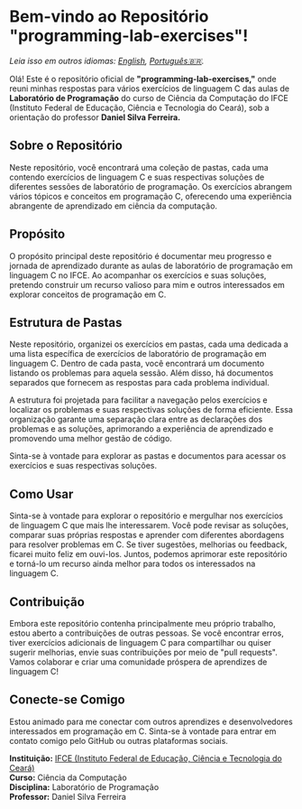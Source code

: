 # Bem-vindo ao Repositório "programming-lab-exercises"!

_Leia isso em outros idiomas: [English](https://github.com/maripasa/programming-lab-exercises/blob/main/README.md), [Português🇧🇷](https://github.com/maripasa/programming-lab-exercises/new/main](https://github.com/maripasa/programming-lab-exercises/blob/main/README.br.md))._

Olá! Este é o repositório oficial de **"programming-lab-exercises,"** onde reuni minhas respostas para vários exercícios de linguagem C das aulas de **Laboratório de Programação** do curso de Ciência da Computação do IFCE (Instituto Federal de Educação, Ciência e Tecnologia do Ceará), sob a orientação do professor **Daniel Silva Ferreira.**

## Sobre o Repositório

Neste repositório, você encontrará uma coleção de pastas, cada uma contendo exercícios de linguagem C e suas respectivas soluções de diferentes sessões de laboratório de programação. Os exercícios abrangem vários tópicos e conceitos em programação C, oferecendo uma experiência abrangente de aprendizado em ciência da computação.

## Propósito

O propósito principal deste repositório é documentar meu progresso e jornada de aprendizado durante as aulas de laboratório de programação em linguagem C no IFCE. Ao acompanhar os exercícios e suas soluções, pretendo construir um recurso valioso para mim e outros interessados em explorar conceitos de programação em C.

## Estrutura de Pastas

Neste repositório, organizei os exercícios em pastas, cada uma dedicada a uma lista específica de exercícios de laboratório de programação em linguagem C. Dentro de cada pasta, você encontrará um documento listando os problemas para aquela sessão. Além disso, há documentos separados que fornecem as respostas para cada problema individual.

A estrutura foi projetada para facilitar a navegação pelos exercícios e localizar os problemas e suas respectivas soluções de forma eficiente. Essa organização garante uma separação clara entre as declarações dos problemas e as soluções, aprimorando a experiência de aprendizado e promovendo uma melhor gestão de código.

Sinta-se à vontade para explorar as pastas e documentos para acessar os exercícios e suas respectivas soluções.

## Como Usar

Sinta-se à vontade para explorar o repositório e mergulhar nos exercícios de linguagem C que mais lhe interessarem. Você pode revisar as soluções, comparar suas próprias respostas e aprender com diferentes abordagens para resolver problemas em C. Se tiver sugestões, melhorias ou feedback, ficarei muito feliz em ouvi-los. Juntos, podemos aprimorar este repositório e torná-lo um recurso ainda melhor para todos os interessados na linguagem C.

## Contribuição

Embora este repositório contenha principalmente meu próprio trabalho, estou aberto a contribuições de outras pessoas. Se você encontrar erros, tiver exercícios adicionais de linguagem C para compartilhar ou quiser sugerir melhorias, envie suas contribuições por meio de "pull requests". Vamos colaborar e criar uma comunidade próspera de aprendizes de linguagem C!

## Conecte-se Comigo

Estou animado para me conectar com outros aprendizes e desenvolvedores interessados em programação em C. Sinta-se à vontade para entrar em contato comigo pelo GitHub ou outras plataformas sociais.

**Instituição:** [IFCE (Instituto Federal de Educação, Ciência e Tecnologia do Ceará)](https://www.ifce.edu.br/)  
**Curso:** Ciência da Computação  
**Disciplina:** Laboratório de Programação  
**Professor:** Daniel Silva Ferreira
